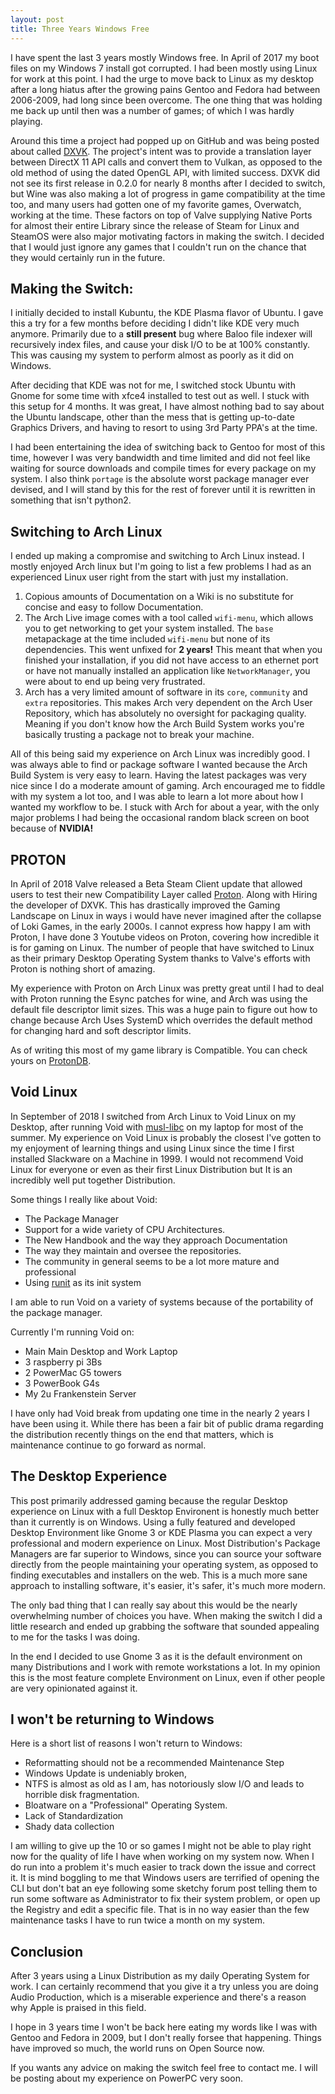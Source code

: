 ```yaml
---
layout: post
title: Three Years Windows Free
---
```


I have spent the last 3 years mostly Windows free. In April of 2017 my boot files on my     Windows 7 install got corrupted. I had been mostly using Linux for work at this point. I had the  urge to move back to Linux as my desktop after a long hiatus after the growing pains Gentoo and Fedora had between 2006-2009, had long since been overcome. The one thing that was holding me back up until then was a number of games; of which I was hardly playing.

Around this time a project had popped up on GitHub and was being posted about called [DXVK](https://github.com/doitsujin/dxvk). The project's intent was to provide a translation layer between DirectX 11 API calls and convert them to Vulkan, as opposed to the old method of using the dated OpenGL API, with limited success. DXVK did not see its first release in 0.2.0 for nearly 8 months after I decided to switch, but Wine was also making a lot of progress in game compatibility at the time too, and many users had gotten one of my favorite games, Overwatch, working at the time. These factors on top of Valve supplying Native Ports for almost their entire Library since the release of Steam for Linux and SteamOS were also major motivating factors in making the switch. I decided that I would just ignore any games that I couldn't run on the chance that they would certainly run in the future. 


## Making the Switch:

I initially decided to install Kubuntu, the KDE Plasma flavor of Ubuntu. I gave this a try for a few months before deciding I didn't like KDE very much anymore. Primarily due to a **still present** bug where Baloo file indexer will recursively index files, and cause your disk I/O to be at 100% constantly. This was causing my system to perform almost as poorly as it did on Windows.

After deciding that KDE was not for me, I switched stock Ubuntu with Gnome for some time with xfce4 installed to test out as well. I stuck with this setup for 4 months. It was great, I have almost nothing bad to say about the Ubuntu landscape, other than the mess that is getting up-to-date Graphics Drivers, and having to resort to using 3rd Party PPA's at the time.

I had been entertaining the idea of switching back to Gentoo for most of this time, however I was very bandwidth and time limited and did not feel like waiting for source downloads and compile times for every package on my system. I also think `portage` is the absolute worst package manager ever devised, and I will stand by this for the rest of forever until it is rewritten in something that isn't python2.

## Switching to Arch Linux

I ended up making a compromise and switching to Arch Linux instead. I mostly enjoyed Arch linux but I'm going to list a few problems I had as an experienced Linux user right from the start with just my installation.

1. Copious amounts of Documentation on a Wiki is no substitute for concise and easy to follow Documentation.
2. The Arch Live image comes with a tool called `wifi-menu`, which allows you to get networking to get your system installed. The `base` metapackage at the time included `wifi-menu` but none of its dependencies. This went unfixed for **2 years!**  This meant that when you finished your installation, if you did not have access to an ethernet port or have not manually installed an application like `NetworkManager`, you were about to end up being very frustrated.
3. Arch has a very limited amount of software in its `core`, `community` and `extra` repositories. This makes Arch very dependent on the Arch User Repository, which has absolutely no oversight for packaging quality. Meaning if you don't know how the Arch Build System works you're basically trusting a package not to break your machine.

All of this being said my experience on Arch Linux was incredibly good. I was always able to find or package software I wanted because the Arch Build System is very easy to learn. Having the latest packages was very nice since I do a moderate amount of gaming. Arch encouraged me to fiddle with my system a lot too, and I was able to learn a lot more about how I wanted my workflow to be. I stuck with Arch for about a year, with the only major problems I had being the occasional random black screen on boot because of **NVIDIA!**

## PROTON

In April of 2018 Valve released a Beta Steam Client update that allowed users to test their new Compatibility Layer called [Proton](https://github.com/ValveSoftware/Proton). Along with Hiring the developer of DXVK. This has drastically improved the Gaming Landscape on Linux in ways i would have never imagined after the collapse of Loki Games, in the early 2000s. I cannot express how happy I am with Proton, I have done 3 Youtube videos on Proton, covering how incredible it is for gaming on Linux. The number of people that have switched to Linux as their primary Desktop Operating System thanks to Valve's efforts with Proton is nothing short of amazing.

My experience with Proton on Arch Linux was pretty great until I had to deal with Proton running the Esync patches for wine, and Arch was using the default file descriptor limit sizes. This was a huge pain to figure out how to change because Arch Uses SystemD which overrides the default method for changing hard and soft descriptor limits.

As of writing this most of my game library is Compatible. You can check yours on [ProtonDB](https://www.protondb.com/). 

## Void Linux

In September of 2018 I switched from Arch Linux to Void Linux on my Desktop, after running Void with [musl-libc](https://www.musl-libc.org/) on my laptop for most of the summer. My experience on Void Linux is probably the closest I've gotten to my enjoyment of learning things and using Linux since the time I first installed Slackware on a Machine in 1999. I would not recommend Void Linux for everyone or even as their first Linux Distribution but It is an incredibly well put together Distribution. 

Some things I really like about Void:

+ The Package Manager
+ Support for a wide variety of CPU Architectures.
+ The New Handbook and the way they approach Documentation
+ The way they maintain and oversee the repositories.
+ The community in general seems to be a lot more mature and professional
+ Using [runit](http://smarden.org/runit/) as its init system

I am able to run Void on a variety of systems because of the portability of the package manager.

Currently I'm running Void on:
+ Main Main Desktop and Work Laptop
+ 3 raspberry pi 3Bs
+ 2 PowerMac G5 towers
+ 3 PowerBook G4s 
+ My 2u Frankenstein Server

I have only had Void break from updating one time in the nearly 2 years I have been using it. While there has been a fair bit of public drama regarding the distribution recently things on the end that matters, which is maintenance continue to go forward as normal.


## The Desktop Experience

This post primarily addressed gaming because the regular Desktop experience on Linux with a full Desktop Environent is honestly much better than it currently is on Windows. Using a fully featured and developed Desktop Environment like Gnome 3 or KDE Plasma you can expect a very professional and modern experience on Linux. Most Distribution's Package Managers are far superior to Windows, since you  can source your software directly from the people maintaining your operating system, as opposed to finding executables and installers on the web. This is a much more sane approach to installing software, it's easier, it's safer, it's much more modern. 

The only bad thing that I can really say about this would be the nearly overwhelming number of choices you have. When making the switch I did a little research and ended up grabbing the software that sounded appealing to me for the tasks I was doing. 

In the  end I decided to use Gnome 3 as it is the default environment on many Distributions and I work with remote workstations a lot. In my opinion this is the most feature complete Environment on Linux, even if other people are very opinionated against it.


## I won't be returning to Windows

Here is a short list of reasons I won't return to Windows:
+ Reformatting should not be a recommended Maintenance Step
+ Windows Update is undeniably broken,
+ NTFS is almost as old as I am, has notoriously slow I/O and leads to horrible disk fragmentation.
+ Bloatware on a "Professional" Operating System.
+ Lack of Standardization
+  Shady data collection

I am willing to give up the 10 or so games I might not be able to play right now for the quality of life I have when working on my system now. When I do run into a problem it's much easier to track down the issue and correct it. It is mind boggling to me that Windows users are terrified of opening the CLI but don't bat an eye following some sketchy forum post telling them to run some software as Administrator to fix their system problem, or open up the Registry and edit a specific file. That is in no way easier than the few maintenance tasks I have to run twice a month on my system.

## Conclusion

After 3 years using a Linux Distribution as my daily Operating System for work. I can certainly recommend that you give it a try unless you are doing Audio Production, which is a miserable experience and there's a reason why Apple is praised in this field. 

I hope in 3 years time I won't be back here eating my words like I was with Gentoo and Fedora in 2009, but I don't really forsee that happening. Things have improved so much, the world runs on Open Source now.

If you wants any advice on making the switch feel free to contact me. I will be posting about my experience on PowerPC very soon.
